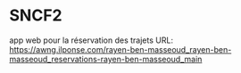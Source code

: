 # SNCF2

app web pour la réservation des trajets 
URL: https://awng.ilponse.com/rayen-ben-masseoud_rayen-ben-masseoud_reservations-rayen-ben-masseoud_main
